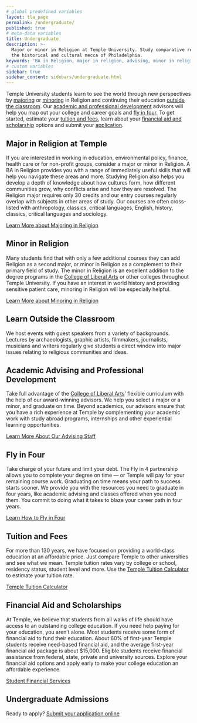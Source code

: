 ```yaml
---
# global predefined variables
layout: tla_page
permalink: /undergraduate/
published: true
# meta-data variables
title: Undergraduate
description: >-
  Major or minor in Religion at Temple University. Study comparative religion in
  the historical and cultural mecca of Philadelphia.
keywords: 'BA in Religion, major in religion, advising, minor in religion, fly in four, tuition, advising, admissions'
# custom variables
sidebar: true
sidebar_content: sidebars/undergraduate.html
---
```

Temple University students learn to see the world through new perspectives by [majoring](#major-in-religion-at-temple) or [minoring](#minor-in-religion) in Religion and continuing their education [outside the classroom](#learn-outside-the-classroom). Our [academic and professional development](#academic-advising-and-professional-development) advisors will help you map out your college and career goals and [fly in four](#fly-in-four). To get started, estimate your [tuition and fees](#tuition-and-fees), learn about your [financial aid and scholarship](#financial-aid-and-scholarships) options and submit your [application](#undergraduate-admissions). 

## Major in Religion at Temple
If you are interested in working in education, environmental policy, finance, health care or for non-profit groups, consider a major or minor in Religion. A BA in Religion provides you with a range of immediately useful skills that will help you navigate these areas and more. Studying Religion also helps you develop a depth of knowledge about how cultures form, how different communities grow, why conflicts arise and how they are resolved. The Religion major requires only 30 credits and our entry courses regularly overlap with subjects in other areas of study. Our courses are often cross-listed with anthropology, classics, critical languages, English, history, classics, critical languages and sociology.

[Learn More about Majoring in Religion](http://bulletin.temple.edu/undergraduate/liberal-arts/religion/ba-religion/)

## Minor in Religion
Many students find that with only a few additional courses they can add Religion as a second major, or minor in Religion as a complement to their primary field of study. The minor in Religion is an excellent addition to the degree programs in the [College of Liberal Arts](https://liberalarts.temple.edu/) or other colleges throughout Temple University. If you have an interest in world history and providing sensitive patient care, minoring in Religion will be especially helpful.

[Learn More about Minoring in Religion](http://bulletin.temple.edu/undergraduate/liberal-arts/religion/minor-religion/)

## Learn Outside the Classroom
We host events with guest speakers from a variety of backgrounds. Lectures by archaeologists, graphic artists, filmmakers, journalists, musicians and writers regularly give students a direct window into major issues relating to religious communities and ideas.

## Academic Advising and Professional Development
Take full advantage of the [College of Liberal Arts](https://liberalarts.temple.edu/)’ flexible curriculum with the help of our award-winning advisors. We help you select a major or a minor, and graduate on time. Beyond academics, our advisors ensure that you have a rich experience at Temple by complementing your academic work with study abroad programs, internships and other experiential learning opportunities.

[Learn More About Our Advising Staff](https://liberalarts.temple.edu/advising)

## Fly in Four
Take charge of your future and limit your debt. The Fly in 4 partnership allows you to complete your degree on time — or Temple will pay for your remaining course work. Graduating on time means your path to success starts sooner. We provide you with the resources you need to graduate in four years, like academic advising and classes offered when you need them. You commit to doing what it takes to blaze your career path in four years.

[Learn How to Fly in Four](http://fly.temple.edu/)

## Tuition and Fees
For more than 130 years, we have focused on providing a world-class education at an affordable price. Just compare Temple to other universities and see what we mean. Temple tuition rates vary by college or school, residency status, student level and more. Use the [Temple Tuition Calculator](https://bursar.temple.edu/tuition-and-fees/tuition-rates) to estimate your tuition rate.

[Temple Tuition Calculator](https://bursar.temple.edu/tuition-and-fees/tuition-rates)

## Financial Aid and Scholarships
At Temple, we believe that students from all walks of life should have access to an outstanding college education. If you need help paying for your education, you aren’t alone. Most students receive some form of financial aid to fund their education. About 60% of first-year Temple students receive need-based financial aid, and the average first-year financial aid package is about $15,000. Eligible students receive financial assistance from federal, state, private and university sources. Explore your financial aid options and apply early to make your college education an affordable experience.  

[Student Financial Services](https://sfs.temple.edu/financial-aid-types)

## Undergraduate Admissions
Ready to apply? [Submit your application online](http://admissions.temple.edu/apply)
